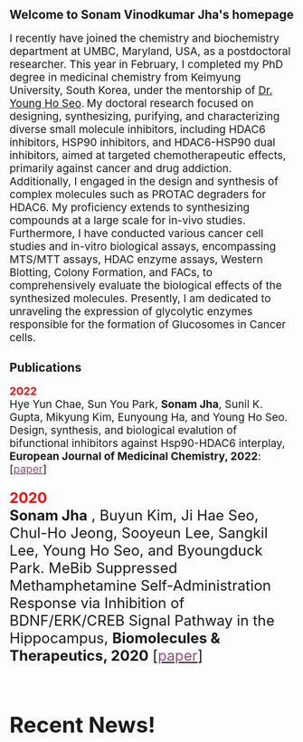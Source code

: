 <!-- Global site tag (gtag.js) - Google Analytics -->
<script async src="https://www.googletagmanager.com/gtag/js?id=UA-148953677-1"></script>
<script>
  window.dataLayer = window.dataLayer || [];
  function gtag(){dataLayer.push(arguments);}
  gtag('js', new Date());

  gtag('config', 'UA-148953677-1');
</script>

## Welcome to Sonam Vinodkumar Jha's homepage
<span style="font-size:1.35em;">
I recently have joined the chemistry and biochemistry department at UMBC, Maryland, USA, as a postdoctoral researcher. This year in February, I completed my PhD degree in medicinal chemistry from Keimyung University, South Korea, under the mentorship of <a href="https://www.walshmedicalmedia.com/editor/young-ho-seo-10652">Dr. Young Ho Seo</a>.</span>

<span style="font-size:1.35em;">
My doctoral research focused on designing, synthesizing, purifying, and characterizing diverse small molecule inhibitors, including HDAC6 inhibitors, HSP90 inhibitors, and HDAC6-HSP90 dual inhibitors, aimed at targeted chemotherapeutic effects, primarily against cancer and drug addiction. Additionally, I engaged in the design and synthesis of complex molecules such as PROTAC degraders for HDAC6. My proficiency extends to synthesizing compounds at a large scale for in-vivo studies. Furthermore, I have conducted various cancer cell studies and in-vitro biological assays, encompassing MTS/MTT assays, HDAC enzyme assays, Western Blotting, Colony Formation, and FACs, to comprehensively evaluate the biological effects of the synthesized molecules. </span>

<span style="font-size:1.35em;">
Presently, I am dedicated to unraveling the expression of glycolytic enzymes responsible for the formation of Glucosomes in Cancer cells.</span>



## Publications

<span style="font-size:1.35em;">
<b><font color="red">2022</font></b><br>
Hye Yun Chae, Sun You Park, <b>Sonam Jha</b>, Sunil K. Gupta, Mikyung Kim, Eunyoung Ha, and Young Ho Seo.
Design, synthesis, and biological evalution of bifunctional inhibitors against Hsp90-HDAC6 interplay,
<b>European Journal of Medicinal Chemistry, 2022</b>: [<a 
href="https://doi.org/10.1016/j.ejmech.2022.114582"><span style='color:#954F72'>paper</span></a>]
<br><br>

<span style="font-size:1.35em;">
<b><font color="red">2020</font></b><br>
<b>Sonam Jha</b> , Buyun Kim, Ji Hae Seo, Chul-Ho Jeong, Sooyeun Lee, Sangkil Lee, Young Ho Seo, and Byoungduck Park.
MeBib Suppressed Methamphetamine Self-Administration Response via Inhibition of BDNF/ERK/CREB Signal Pathway in the Hippocampus,
<b>Biomolecules & Therapeutics, 2020</b> [<a 
href="https://doi.org/10.4062/biomolther.2020.041"><span style='color:#954F72'>paper</span></a>]
<br><br> 





## Recent News!
<!--

<span style="font-size:1.35em;">
<b>Sep '22</b>: Selected to represent Iowa State University for the prestigious and competitive Grace Hopper Celebration.<br>
<br> <b>Aug '22</b>: Awarded Student Travel Award for SIGKDD 2022.<br>
<br> <b>July '22</b>: I served as Review member at HCOMP 2022.<br>
<br> <b>July '22</b>: I served as Review member at EMNLP 2022.<br>
<br> <b>May '22</b>: Our paper on "Open-Domain Aspect-Opinion Co-Mining with Double-Layer Span Extraction" has been accepted at SIGKDD 2022.<br>
<br> <b>May '22</b>: Joined Epsilon as a PhD intern.<br>
<br> <b>April '22</b>: Defended my research proficiency on Weakly Supervised Review Analysis Based on Task Correlation.<br>
<br> <b>March '22</b>: Awarded 1st position for 6th Annual Research Competition at Iowa State University.<br>
<br> <b>March '22</b>: Our paper on "[Re] Domain Generalization using Causal Matching" has been accepted at ML Reproducibility Challenge 2021 (Fall Edition).<br>
<br> <b>Dec '21</b>: Served as Review member at PAKDD 2021.<br>
<br> <b>Sep '21</b>: Our paper on "Does local pruning offer task-specific models to learn effectively?" has been accepted at RANLP 2021.<br>
<br> <b>Aug '21</b>: Present SRC paper "Does reusing pre-trained NLP model propagate bugs?", ESEC/FSE, 2021.<br>
<br> <b>June '21</b>: Our paper on "Does reusing pre-trained NLP model propagate bugs?" has been accepted at ESEC/FSE, SRC 2021.<br>
<br> <b>May '21</b>: Joined Epsilon as a PhD intern.<br>
<br> <b>Aug '20</b>: Joined Ph.D. program at the Department of Computer Science at Iowa State University.<br></span>

--> 

